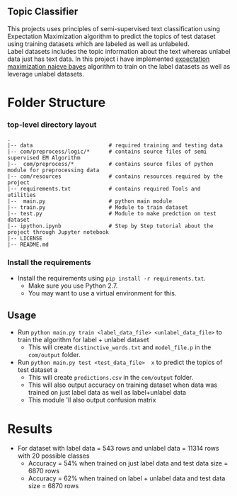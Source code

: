 



Topic Classifier
-----------------------

This projects uses principles of semi-supervised text classification using Expectation Maximization algorithm to predict the topics of test dataset using training datasets which are labeled as well as unlabeled.   
Label datasets includes the topic information about the text whereas unlabel data just has text data. 
In this project i have implemented [expectation maximization naieve bayes](https://www.cs.cmu.edu/~tom/pubs/NigamEtAl-bookChapter.pdf) algorithm to train on the label datasets as well as leverage unlabel datasets. 
 

Folder Structure 
============================

### top-level directory layout

    .
    |-- data                        # required training and testing data
    |-- com/preprocess/logic/*      # contains source files of semi supervised EM Algorithm
    |--  com/preprocess/*           # contains source files of python module for preprocessing data
    |-- com/resources               # contains resources required by the project
    |-- requirements.txt            # contains required Tools and utilities 
    |--  main.py					# python main module
    |-- train.py					# Module to train dataset 
    |-- test.py 					# Module to make predction on test dataset 
    |-- ipython.ipynb				# Step by Step tutorial about the project through Jupyter notebook
    |-- LICENSE
    |-- README.md

### Install the requirements
 
* Install the requirements using `pip install -r requirements.txt`.
    * Make sure you use Python 2.7.
    * You may want to use a virtual environment for this.

Usage
-----------------------

* Run `python main.py train <label_data_file> <unlabel_data_file>` to train the algorithm for label + unlabel dataset 
	* This will create `distinctive_words.txt` and `model_file.p` in the `com/output` folder.
* Run `python main.py test <test_data_file>  x` to predict the topics of test dataset  a
    * This will create `predictions.csv` in the `com/output` folder. 
    * This will also output accuracy on training dataset when data was trained on just label data as well as label+unlabel data  
    * This module 'll also output confusion matrix



# Results     

* For dataset with label data = 543 rows and unlabel data = 11314 rows  with 20 possible classes
	* Accuracy = 54% when trained on just label data  and test data size = 6870 rows
	* Accuracy = 62% when trained on label + unlabel data and test data size = 6870 rows    
 



